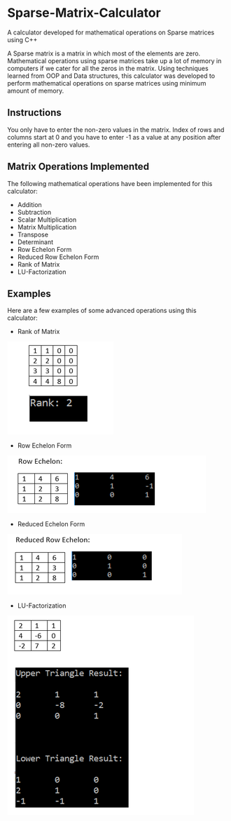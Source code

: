 # Sparse-Matrix-Calculator
A calculator developed for mathematical operations on Sparse matrices using C++

A Sparse matrix is a matrix in which most of the elements are zero. Mathematical operations using sparse matrices take up a lot of memory in computers if we cater for all the zeros in the matrix. Using techniques learned from OOP and Data structures, this calculator was developed to perform mathematical operations on sparse matrices using minimum amount of memory.

## Instructions
You only have to enter the non-zero values in the matrix. Index of rows and columns start at 0 and you have to enter -1 as a value at any position after entering all non-zero values.

## Matrix Operations Implemented
The following mathematical operations have been implemented for this calculator:
* Addition
* Subtraction
* Scalar Multiplication
* Matrix Multiplication
* Transpose
* Determinant
* Row Echelon Form
* Reduced Row Echelon Form
* Rank of Matrix
* LU-Factorization

## Examples
Here are a few examples of some advanced operations using this calculator:

* Rank of Matrix

![](https://github.com/jawad3838/Sparse-Matrix-Calculator/blob/master/screenshots/Matrix_Rank.PNG)

* Row Echelon Form

![](https://github.com/jawad3838/Sparse-Matrix-Calculator/blob/master/screenshots/Matrix_RowEchelon.PNG)

* Reduced Echelon Form

![](https://github.com/jawad3838/Sparse-Matrix-Calculator/blob/master/screenshots/Matrix_ReducedRowEchelon.PNG)

* LU-Factorization

![](https://github.com/jawad3838/Sparse-Matrix-Calculator/blob/master/screenshots/Matrix_LUFactorization.PNG)



